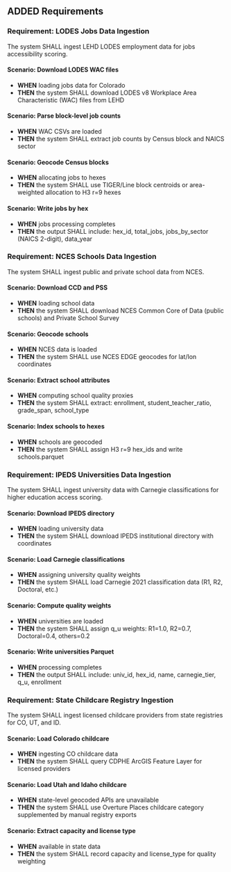 ## ADDED Requirements

### Requirement: LODES Jobs Data Ingestion

The system SHALL ingest LEHD LODES employment data for jobs accessibility scoring.

#### Scenario: Download LODES WAC files

- **WHEN** loading jobs data for Colorado
- **THEN** the system SHALL download LODES v8 Workplace Area Characteristic (WAC) files from LEHD

#### Scenario: Parse block-level job counts

- **WHEN** WAC CSVs are loaded
- **THEN** the system SHALL extract job counts by Census block and NAICS sector

#### Scenario: Geocode Census blocks

- **WHEN** allocating jobs to hexes
- **THEN** the system SHALL use TIGER/Line block centroids or area-weighted allocation to H3 r=9 hexes

#### Scenario: Write jobs by hex

- **WHEN** jobs processing completes
- **THEN** the output SHALL include: hex_id, total_jobs, jobs_by_sector (NAICS 2-digit), data_year

### Requirement: NCES Schools Data Ingestion

The system SHALL ingest public and private school data from NCES.

#### Scenario: Download CCD and PSS

- **WHEN** loading school data
- **THEN** the system SHALL download NCES Common Core of Data (public schools) and Private School Survey

#### Scenario: Geocode schools

- **WHEN** NCES data is loaded
- **THEN** the system SHALL use NCES EDGE geocodes for lat/lon coordinates

#### Scenario: Extract school attributes

- **WHEN** computing school quality proxies
- **THEN** the system SHALL extract: enrollment, student_teacher_ratio, grade_span, school_type

#### Scenario: Index schools to hexes

- **WHEN** schools are geocoded
- **THEN** the system SHALL assign H3 r=9 hex_ids and write schools.parquet

### Requirement: IPEDS Universities Data Ingestion

The system SHALL ingest university data with Carnegie classifications for higher education access scoring.

#### Scenario: Download IPEDS directory

- **WHEN** loading university data
- **THEN** the system SHALL download IPEDS institutional directory with coordinates

#### Scenario: Load Carnegie classifications

- **WHEN** assigning university quality weights
- **THEN** the system SHALL load Carnegie 2021 classification data (R1, R2, Doctoral, etc.)

#### Scenario: Compute quality weights

- **WHEN** universities are loaded
- **THEN** the system SHALL assign q_u weights: R1=1.0, R2=0.7, Doctoral=0.4, others=0.2

#### Scenario: Write universities Parquet

- **WHEN** processing completes
- **THEN** the output SHALL include: univ_id, hex_id, name, carnegie_tier, q_u, enrollment

### Requirement: State Childcare Registry Ingestion

The system SHALL ingest licensed childcare providers from state registries for CO, UT, and ID.

#### Scenario: Load Colorado childcare

- **WHEN** ingesting CO childcare data
- **THEN** the system SHALL query CDPHE ArcGIS Feature Layer for licensed providers

#### Scenario: Load Utah and Idaho childcare

- **WHEN** state-level geocoded APIs are unavailable
- **THEN** the system SHALL use Overture Places childcare category supplemented by manual registry exports

#### Scenario: Extract capacity and license type

- **WHEN** available in state data
- **THEN** the system SHALL record capacity and license_type for quality weighting
